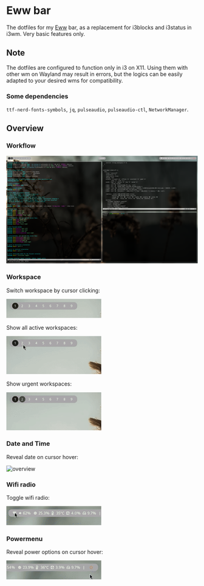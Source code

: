 # Eww bar
The dotfiles for my [Eww](https://github.com/elkowar/eww) bar, as a replacement for i3blocks and i3status in i3wm. Very basic features only. 

## Note
The dotfiles are configured to function only in i3 on X11. Using them with other wm on Wayland may result in errors, but the logics can be easily adapted to your desired wms for compatibility. 

### Some dependencies
`ttf-nerd-fonts-symbols`, `jq`, `pulseaudio`, `pulseaudio-ctl`, `NetworkManager`. 


## Overview
### Workflow
![workflow](./images/workflow.png?raw=false)
### Workspace
Switch workspace by cursor clicking:

![overview](./images/ws_switch.gif?raw=false)

Show all active workspaces:

![overview](./images/active_ws.gif?raw=false)

Show urgent workspaces:

![overview](./images/urgent_ws.gif?raw=false)


### Date and Time
Reveal date on cursor hover:

![overview](./images/time-date.gif?raw=false)

### Wifi radio
Toggle wifi radio:

![overview](./images/wifi-toggle.gif?raw=false)


### Powermenu
Reveal power options on cursor hover:

![overview](./images/powermenu.gif?raw=false)

